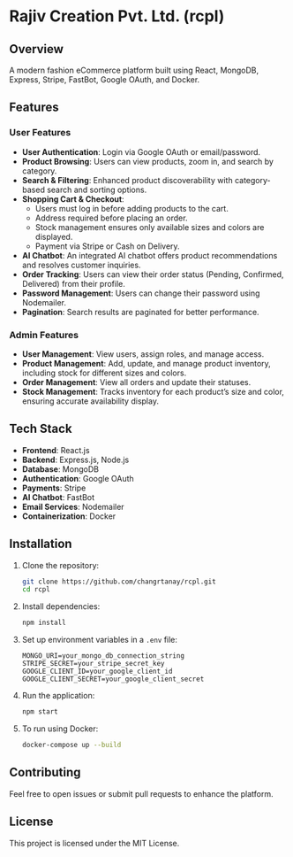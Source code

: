 # Rajiv Creation Pvt. Ltd. (rcpl)

## Overview
A modern fashion eCommerce platform built using React, MongoDB, Express, Stripe, FastBot, Google OAuth, and Docker.

## Features
### User Features
- **User Authentication**: Login via Google OAuth or email/password.
- **Product Browsing**: Users can view products, zoom in, and search by category.
- **Search & Filtering**: Enhanced product discoverability with category-based search and sorting options.
- **Shopping Cart & Checkout**:
  - Users must log in before adding products to the cart.
  - Address required before placing an order.
  - Stock management ensures only available sizes and colors are displayed.
  - Payment via Stripe or Cash on Delivery.
- **AI Chatbot**: An integrated AI chatbot offers product recommendations and resolves customer inquiries.
- **Order Tracking**: Users can view their order status (Pending, Confirmed, Delivered) from their profile.
- **Password Management**: Users can change their password using Nodemailer.
- **Pagination**: Search results are paginated for better performance.

### Admin Features
- **User Management**: View users, assign roles, and manage access.
- **Product Management**: Add, update, and manage product inventory, including stock for different sizes and colors.
- **Order Management**: View all orders and update their statuses.
- **Stock Management**: Tracks inventory for each product’s size and color, ensuring accurate availability display.

## Tech Stack
- **Frontend**: React.js
- **Backend**: Express.js, Node.js
- **Database**: MongoDB
- **Authentication**: Google OAuth
- **Payments**: Stripe
- **AI Chatbot**: FastBot
- **Email Services**: Nodemailer
- **Containerization**: Docker

## Installation
1. Clone the repository:
   ```sh
   git clone https://github.com/changrtanay/rcpl.git
   cd rcpl
   ```
2. Install dependencies:
   ```sh
   npm install
   ```
3. Set up environment variables in a `.env` file:
   ```env
   MONGO_URI=your_mongo_db_connection_string
   STRIPE_SECRET=your_stripe_secret_key
   GOOGLE_CLIENT_ID=your_google_client_id
   GOOGLE_CLIENT_SECRET=your_google_client_secret
   ```
4. Run the application:
   ```sh
   npm start
   ```
5. To run using Docker:
   ```sh
   docker-compose up --build
   ```

## Contributing
Feel free to open issues or submit pull requests to enhance the platform.

## License
This project is licensed under the MIT License.

